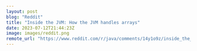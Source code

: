 ```yaml
---
layout: post
blog: "Reddit"
title: "Inside the JVM: How the JVM handles arrays"
date: 2023-07-12T21:44:23Z
image: images/reddit.png
remote_url: "https://www.reddit.com/r/java/comments/14y1o9z/inside_the_jvm_how_the_jvm_handles_arrays/"
---
```

